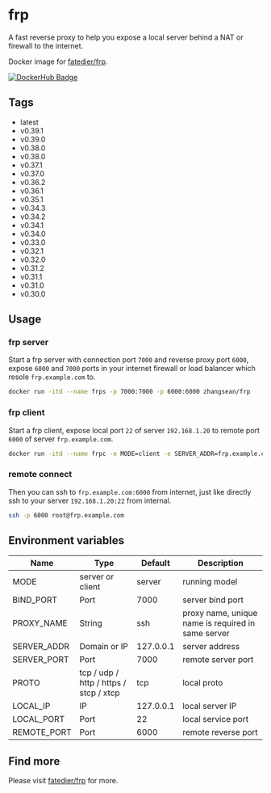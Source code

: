 # frp

A fast reverse proxy to help you expose a local server behind a NAT or firewall to the internet.

Docker image for [fatedier/frp](https://github.com/fatedier/frp).

[![DockerHub Badge](http://dockeri.co/image/zhangsean/frp)](https://hub.docker.com/r/zhangsean/frp/)

## Tags

* latest
* v0.39.1
* v0.39.0
* v0.38.0
* v0.38.0
* v0.37.1
* v0.37.0
* v0.36.2
* v0.36.1
* v0.35.1
* v0.34.3
* v0.34.2
* v0.34.1
* v0.34.0
* v0.33.0
* v0.32.1
* v0.32.0
* v0.31.2
* v0.31.1
* v0.31.0
* v0.30.0

## Usage

### frp server

Start a frp server with connection port `7000` and reverse proxy port `6000`, expose `6000` and `7000` ports in your internet firewall or load balancer which resole `frp.example.com` to.

```sh
docker run -itd --name frps -p 7000:7000 -p 6000:6000 zhangsean/frp
```

### frp client

Start a frp client, expose local port `22` of server `192.168.1.20` to remote port `6000` of server `frp.example.com`.

```sh
docker run -itd --name frpc -e MODE=client -e SERVER_ADDR=frp.example.com -e SERVER_PORT=7000 -e PROTO=tcp -e LOCAL_IP=192.168.1.20 -e LOCAL_PORT=22 -e REMOTE_PORT=6000 zhangsean/frp
```

### remote connect

Then you can ssh to `frp.example.com:6000` from internet, just like directly ssh to your server `192.168.1.20:22` from internal.

```sh
ssh -p 6000 root@frp.example.com
```

## Environment variables

Name | Type | Default | Description
-|-|-|-
MODE | server or client | server | running model
BIND_PORT | Port | 7000 | server bind port
PROXY_NAME | String | ssh | proxy name, unique name is required in same server
SERVER_ADDR | Domain or IP | 127.0.0.1 | server address
SERVER_PORT | Port | 7000 | remote server port
PROTO | tcp / udp / http / https / stcp / xtcp | tcp | local proto
LOCAL_IP | IP | 127.0.0.1 | local server IP
LOCAL_PORT | Port | 22 | local service port
REMOTE_PORT | Port | 6000 | remote reverse port

## Find more

Please visit [fatedier/frp](https://github.com/fatedier/frp) for more.
